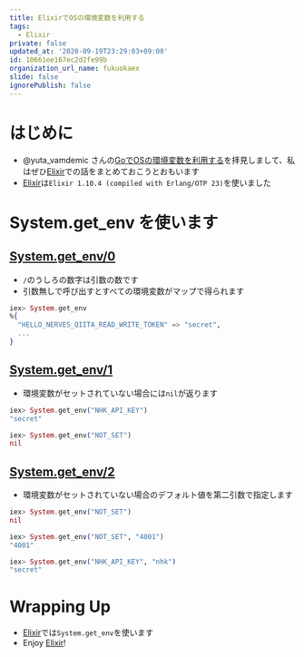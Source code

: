 ```yaml
---
title: ElixirでOSの環境変数を利用する
tags:
  - Elixir
private: false
updated_at: '2020-09-19T23:29:03+09:00'
id: 10661ee167ec2d2fe99b
organization_url_name: fukuokaex
slide: false
ignorePublish: false
---
```

# はじめに
- @yuta_vamdemic さんの[GoでOSの環境変数を利用する](https://qiita.com/yuta_vamdemic/items/89b22cc1b32ad1bd3e5f)を拝見しまして、私はぜひ[Elixir](https://elixir-lang.org/)での話をまとめておこうとおもいます
- [Elixir](https://elixir-lang.org/)は`Elixir 1.10.4 (compiled with Erlang/OTP 23)`を使いました

# System.get_env を使います

## [System.get_env/0](https://hexdocs.pm/elixir/System.html#get_env/0)

- `/`のうしろの数字は引数の数です
- 引数無しで呼び出すとすべての環境変数がマップで得られます

```elixir
iex> System.get_env
%{
  "HELLO_NERVES_QIITA_READ_WRITE_TOKEN" => "secret",
  ...
}
```

## [System.get_env/1](https://hexdocs.pm/elixir/System.html#get_env/2)

- 環境変数がセットされていない場合には`nil`が返ります

```elixir
iex> System.get_env("NHK_API_KEY")
"secret"

iex> System.get_env("NOT_SET")
nil
```

## [System.get_env/2](https://hexdocs.pm/elixir/System.html#get_env/2)

- 環境変数がセットされていない場合のデフォルト値を第二引数で指定します

```elixir
iex> System.get_env("NOT_SET")
nil

iex> System.get_env("NOT_SET", "4001")
"4001"

iex> System.get_env("NHK_API_KEY", "nhk")
"secret"
```

# Wrapping Up
- [Elixir](https://elixir-lang.org/)では`System.get_env`を使います
- Enjoy [Elixir](https://elixir-lang.org/)!
